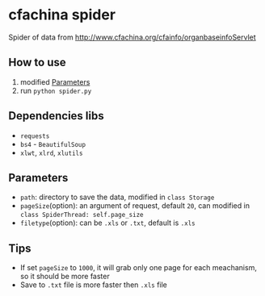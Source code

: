 # cfachina spider

Spider of data from http://www.cfachina.org/cfainfo/organbaseinfoServlet

## How to use

1. modified [Parameters](#parameters)
2. run `python spider.py`

## Dependencies libs

- `requests`
- `bs4` - `BeautifulSoup`
- `xlwt`, `xlrd`, `xlutils`

## Parameters

- `path`: directory to save the data, modified in `class Storage`
- `pageSize`(option): an argument of request, default `20`, can modified in `class SpiderThread: self.page_size`
- `filetype`(option): can be `.xls` or `.txt`, default is `.xls`

## Tips

- If set `pageSize` to `1000`, it will grab only one page for each meachanism, so it should be more faster
- Save to `.txt` file is more faster then `.xls` file